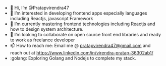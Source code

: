 - 👋 Hi, I’m @Pratapvirendra47
- 👀 I’m interested in developing frontend apps especially languages including Reactjs, javascript Framework
- 🌱 I’m currently mastering frontend technologies including Reactjs and how to design system architecture.
- 💞️ I’m looking to collaborate on open source front end libraries and ready to work as freelance developer
- 📫 How to reach me: Email me @ pratapvirendra47@gmail.com and reach out at https://www.linkedin.com/in/virendra-pratap-36302ab1/
- :golang: Exploring Golang and Nodejs to complete my stack.
<!---
Pratapvirendra47/Pratapvirendra47 is a ✨ special ✨ repository because its `README.md` (this file) appears on your GitHub profile.
You can click the Preview link to take a look at your changes.
--->
